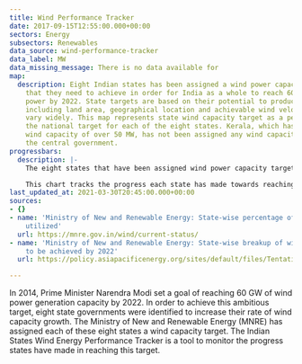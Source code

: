 ```yaml
---
title: Wind Performance Tracker
date: 2017-09-15T12:55:00.000+00:00
sectors: Energy
subsectors: Renewables
data_source: wind-performance-tracker
data_label: MW
data_missing_message: There is no data available for
map:
  description: Eight Indian states has been assigned a wind power capacity target
    that they need to achieve in order for India as a whole to reach 60 GW of solar
    power by 2022. State targets are based on their potential to produce wind power,
    including land area, geographical location and achievable wind velocity, and thus
    vary widely. This map represents state wind capacity target as a percentage of
    the national target for each of the eight states. Kerala, which has an installed
    wind capacity of over 50 MW, has not been assigned any wind capacity target by
    the central government.
progressbars:
  description: |-
    The eight states that have been assigned wind power capacity targets are Andhra Pradesh, Gujarat, Karnataka, Madhya Pradesh, Maharashtra, Rajasthan, Tamil Nadu and Telangana.

    This chart tracks the progress each state has made towards reaching its own target for wind power capacity.
last_updated_at: 2021-03-30T20:45:00.000+00:00
sources:
- {}
- name: 'Ministry of New and Renewable Energy: State-wise percentage of wind potential
    utilized'
  url: https://mnre.gov.in/wind/current-status/
- name: 'Ministry of New and Renewable Energy: State-wise breakup of wind targets
    to be achieved by 2022'
  url: https://policy.asiapacificenergy.org/sites/default/files/Tentative%20State-wise%20Break-up%20of%20Renewable%20Power%20Target%20to%20Be%20Achieved%20by%20the%20Year%202022.pdf

---
```

In 2014, Prime Minister Narendra Modi set a goal of reaching 60 GW of wind power generation capacity by 2022. In order to achieve this ambitious target, eight state governments were identified to increase their rate of wind capacity growth. The Ministry of New and Renewable Energy (MNRE) has assigned each of these eight states a wind capacity target. The Indian States Wind Energy Performance Tracker is a tool to monitor the progress states have made in reaching this target.